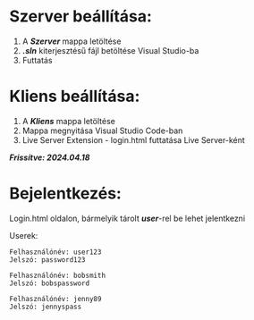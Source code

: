 # **Szerver beállítása:**

1. A ***Szerver*** mappa letöltése
2. ***.sln*** kiterjesztésű fájl betöltése Visual Studio-ba
3. Futtatás

# **Kliens beállítása:**

1. A ***Kliens*** mappa letöltése
2. Mappa megnyitása Visual Studio Code-ban
3. Live Server Extension - login.html  futtatása Live Server-ként

***Frissítve: 2024.04.18***

# **Bejelentkezés:**
Login.html oldalon, bármelyik tárolt ***user***-rel be lehet jelentkezni

Userek:

```
Felhasználónév: user123
Jelszó: password123
```
```
Felhasználónév: bobsmith
Jelszó: bobspassword
```
```
Felhasználónév: jenny89
Jelszó: jennyspass
```

